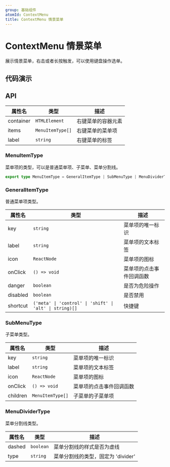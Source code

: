 ```yaml
---
group: 基础组件
atomId: ContextMenu
title: ContextMenu 情景菜单
---
```


# ContextMenu 情景菜单

展示情景菜单，右击或者长按触发，可以使用键盘操作选单。

## 代码演示

<code src="./demos/index.tsx" center iframe title="右键菜单" description="右键点击屏幕"></code>

## API

| 属性名    | 类型             | 描述               |
| --------- | ---------------- | ------------------ |
| container | `HTMLElement`    | 右键菜单的容器元素 |
| items     | `MenuItemType[]` | 右键菜单的菜单项   |
| label     | `string`         | 右键菜单的标签     |

### MenuItemType

菜单项的类型，可以是普通菜单项、子菜单、菜单分割线。

```ts
export type MenuItemType = GeneralItemType | SubMenuType | MenuDividerType;
```

### GeneralItemType

普通菜单项类型。

| 属性名   | 类型                                                    | 描述                     |
| -------- | ------------------------------------------------------- | ------------------------ |
| key      | `string`                                                | 菜单项的唯一标识         |
| label    | `string`                                                | 菜单项的文本标签         |
| icon     | `ReactNode`                                             | 菜单项的图标             |
| onClick  | `() => void`                                            | 菜单项的点击事件回调函数 |
| danger   | `boolean`                                               | 是否为危险操作           |
| disabled | `boolean`                                               | 是否禁用                 |
| shortcut | `('meta' \| 'control' \| 'shift' \| 'alt' \| string)[]` | 快捷键                   |

### SubMenuType

子菜单类型。

| 属性名   | 类型             | 描述                     |
| -------- | ---------------- | ------------------------ |
| key      | `string`         | 菜单项的唯一标识         |
| label    | `string`         | 菜单项的文本标签         |
| icon     | `ReactNode`      | 菜单项的图标             |
| onClick  | `() => void`     | 菜单项的点击事件回调函数 |
| children | `MenuItemType[]` | 子菜单的子菜单项         |

### MenuDividerType

菜单分割线类型。

| 属性名 | 类型      | 描述                               |
| ------ | --------- | ---------------------------------- |
| dashed | `boolean` | 菜单分割线的样式是否为虚线         |
| type   | `string`  | 菜单分割线的类型，固定为 'divider' |
